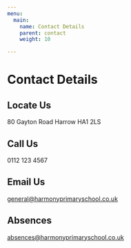 ```yaml
---
menu:
  main:
    name: Contact Details
    parent: contact
    weight: 10

---
```

# Contact Details

## Locate Us
80 Gayton Road
Harrow
HA1 2LS

## Call Us
0112 123 4567

## Email Us
general@harmonyprimaryschool.co.uk

## Absences
absences@harmonyprimaryschool.co.uk